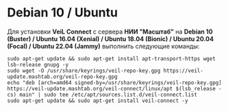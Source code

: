 # Debian 10 / Ubuntu

Для установки **VeiL Connect** с сервера **НИИ "Масштаб"** на **Debian 10 (Buster) / Ubuntu 16.04 (Xenial) / Ubuntu 18.04 (Bionic) / Ubuntu 20.04 (Focal) / Ubuntu 22.04 (Jammy)** выполнить следующие команды:

`sudo apt-get update && sudo apt-get install apt-transport-https wget lsb-release gnupg -y`  
`sudo wget -O /usr/share/keyrings/veil-repo-key.gpg https://veil-update.mashtab.org/veil-repo-key.gpg`  
`echo "deb [arch=amd64 signed-by=/usr/share/keyrings/veil-repo-key.gpg] https://veil-update.mashtab.org/veil-connect/linux/apt $(lsb_release -cs) main" | sudo tee /etc/apt/sources.list.d/veil-connect.list`  
`sudo apt-get update && sudo apt-get install veil-connect -y`  
